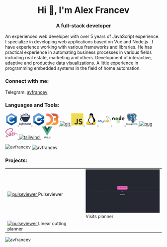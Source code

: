 <h1 align="center">Hi 👋, I'm Alex Francev</h1>
<h3 align="center">A full-stack developer</h3>

An experienced web developer with over 5 years of JavaScript experience. I specialize in developing web applications based on Vue and Node.js . I have experience working with various frameworks and libraries. He has practical experience in automating business processes in various fields including real estate, marketing and others. Development of interactive, adaptive and productive data visualizations. A little experience in programming embedded systems in the field of home automation.

<h3 align="left">Connect with me:</h3>
<p align="left">
Telegram: <a href="https://t.me/avfrancev" target="_blank" rel="noreferrer">avfrancev<a/>
</p>


<h3 align="left">Languages and Tools:</h3>
<p align="left"> <a href="https://www.cprogramming.com/" target="_blank" rel="noreferrer"> <img src="https://raw.githubusercontent.com/devicons/devicon/master/icons/c/c-original.svg" alt="c" width="40" height="40"/> </a> <a href="https://offeescript.org" target="_blank" rel="noreferrer"> <img src="https://raw.githubusercontent.com/devicons/devicon/master/icons/coffeescript/coffeescript-original-wordmark.svg" alt="coffeescript" width="40" height="40"/> </a> <a href="https://www.w3schools.com/cpp/" target="_blank" rel="noreferrer"> <img src="https://raw.githubusercontent.com/devicons/devicon/master/icons/cplusplus/cplusplus-original.svg" alt="cplusplus" width="40" height="40"/> </a> <a href="https://d3js.org/" target="_blank" rel="noreferrer"> <img src="https://raw.githubusercontent.com/devicons/devicon/master/icons/d3js/d3js-original.svg" alt="d3js" width="40" height="40"/> </a> <a href="https://git-scm.com/" target="_blank" rel="noreferrer"> <img src="https://www.vectorlogo.zone/logos/git-scm/git-scm-icon.svg" alt="git" width="40" height="40"/> </a> <a href="https://developer.mozilla.org/en-US/docs/Web/JavaScript" target="_blank" rel="noreferrer"> <img src="https://raw.githubusercontent.com/devicons/devicon/master/icons/javascript/javascript-original.svg" alt="javascript" width="40" height="40"/> </a> <a href="https://www.linux.org/" target="_blank" rel="noreferrer"> <img src="https://raw.githubusercontent.com/devicons/devicon/master/icons/linux/linux-original.svg" alt="linux" width="40" height="40"/> </a> <a href="https://www.mysql.com/" target="_blank" rel="noreferrer"> <img src="https://raw.githubusercontent.com/devicons/devicon/master/icons/mysql/mysql-original-wordmark.svg" alt="mysql" width="40" height="40"/> </a> <a href="https://nodejs.org" target="_blank" rel="noreferrer"> <img src="https://raw.githubusercontent.com/devicons/devicon/master/icons/nodejs/nodejs-original-wordmark.svg" alt="nodejs" width="40" height="40"/> </a> <a href="https://www.postgresql.org" target="_blank" rel="noreferrer"> <img src="https://raw.githubusercontent.com/devicons/devicon/master/icons/postgresql/postgresql-original-wordmark.svg" alt="postgresql" width="40" height="40"/> </a> <a href="https://pugjs.org" target="_blank" rel="noreferrer"> <img src="https://cdn.worldvectorlogo.com/logos/pug.svg" alt="pug" width="40" height="40"/> </a> <a href="https://sass-lang.com" target="_blank" rel="noreferrer"> <img src="https://raw.githubusercontent.com/devicons/devicon/master/icons/sass/sass-original.svg" alt="sass" width="40" height="40"/> </a> <a href="https://tailwindcss.com/" target="_blank" rel="noreferrer"> <img src="https://www.vectorlogo.zone/logos/tailwindcss/tailwindcss-icon.svg" alt="tailwind" width="40" height="40"/> </a> <a href="https://vuejs.org/" target="_blank" rel="noreferrer"> <img src="https://raw.githubusercontent.com/devicons/devicon/master/icons/vuejs/vuejs-original-wordmark.svg" alt="vuejs" width="40" height="40"/> </a> </p>

<p><img align="left" src="https://github-readme-stats.vercel.app/api/top-langs?username=avfrancev&show_icons=true&locale=en&layout=compact" alt="avfrancev" /></p>

<p>&nbsp;<img align="center" src="https://github-readme-stats.vercel.app/api?username=avfrancev&show_icons=true&locale=en" alt="avfrancev" /></p>

<h3 align="left">Projects:</h3>

<table>
<tr>
<td>
<a href="https://github.com/avfrancev/pulseviewer" target="_blank" rel="noreferrer">
  <img src="https://github.com/user-attachments/assets/ea90f348-5ed8-4099-bff7-77badf1e2d07" alt="pulseviewer" />
</a>
<label>Pulseviewer</label>
</td>
<td width="50%">
<a href="https://github.com/avfrancev/merch_planner" target="_blank" rel="noreferrer">
  <img src="https://github.com/avfrancev/merch_planner/raw/master/docs/demo.gif" alt="pulseviewer" />
</a>
<label>Visits planner</label>
</td>
<tr>
<td width="50%">
<a href="https://github.com/avfrancev/linear_cutting_planner" target="_blank" rel="noreferrer">
  <img src="https://github.com/user-attachments/assets/24cc8f35-f14d-406a-83e5-d85341bb4e30" alt="pulseviewer" />
</a>
<label>Linear cutting planner</label>
</tr>
</td>
</tr>
</table>


<p align="left"> <img src="https://komarev.com/ghpvc/?username=avfrancev&label=Profile%20views&color=0e75b6&style=flat" alt="avfrancev" /> </p>
